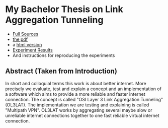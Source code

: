 # My Bachelor Thesis on Link Aggregation Tunneling
 * [Full Sources](Bachelorarbeit_english.tm)
 * [the pdf](https://github.com/richi235/bachelor-thesis-link-aggregation-tunneling/raw/master/Bachelorarbeit_english.pdf)
 * a [html version](https://richi235.github.io/bachelor-thesis-link-aggregation-tunneling/)
 * [Experiment Results](Anhang_CD_Daten/Experimente)
 * And instructions for reproducing the experiments
 
## Abstract (Taken from Introduction)

In short and colloquial terms this work is about better internet. 
More precisely we evaluate, test and explain a concept and an implementation of a software which aims to provide a more reliable and faster internet connection. The concept is called "OSI Layer 3 Link Aggregation Tunneling" (OL3LAT).
The implementation we are testing and explaining is called "Multipath VPN". OL3LAT works by aggregating several maybe slow or unreliable internet connections together to one fast reliable virtual internet connection.

